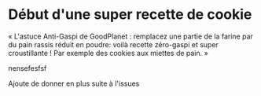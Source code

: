 ﻿# Début d'une super recette de cookie

« L'astuce Anti-Gaspi de GoodPlanet : remplacez une partie de la farine par du pain rassis réduit en poudre: voilà recette zéro-gaspi et super croustillante ! Par exemple des cookies aux miettes de pain. »

nensefesfsf

Ajoute de donner en plus suite à l'issues
